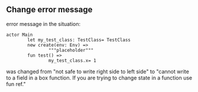 ## Change error message

error message in the situation:

```pony
actor Main
        let my_test_class: TestClass= TestClass
        new create(env: Env) =>
                """placeholder"""
        fun test() =>
                my_test_class.x= 1
```

was changed from "not safe to write right side to left side" to "cannot write to a field in a box function. If you are trying to change state in a function use fun ref."
